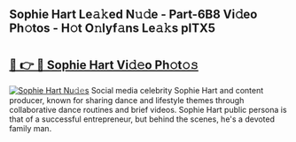 ## Sophie Hart Le𝚊𝚔ed N𝚞𝚍e - Part-6B8 Vi𝚍eo Ph𝚘tos - H𝚘t O𝚗lyf𝚊ns Le𝚊𝚔s pITX5

# <h2><a href="http://hf1y3sm.feru.top/?c=Sophie+Hart">🔗 👉 🔴 Sophie Hart Vi𝚍𝚎o Ph𝚘t𝚘𝚜</a></h2>

[![Sophie Hart Nu𝚍𝚎s](https://i.imgur.com/0TWrTi3.gif)](http://hf1y3sm.feru.top/?c=Sophie+Hart)
Social media celebrity Sophie Hart and content producer, known for sharing dance and lifestyle themes through collaborative dance routines and brief videos. Sophie Hart public persona is that of a successful entrepreneur, but behind the scenes, he's a devoted family man. 
